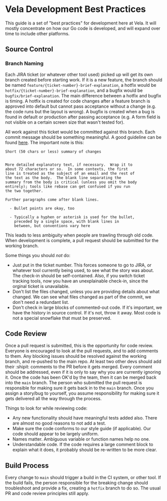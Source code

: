 # Vela Development Best Practices

This guide is a set of "best practices" for development
here at Vela.  It will mostly concentrate on how our Go code is developed, and
will expand over time to include other platforms.

## Source Control

### Branch Naming

Each JIRA ticket (or whatever other tool used) picked up will get its
own branch created before starting work.  If it is a new feature, the branch
should be named `feature/{ticket-number}-brief-explanation`, a hotfix would be
`hotfix/{ticket-number}-brief-explanation`, and a bugfix would be
`bugfix/brief-explanation`. The main difference between a hotfix and bugfix is timing.
A hotfix is created for code changes after a feature branch is approved into default
but cannot pass acceptance without a change (e.g. the code runs but the layout is wrong).
A bugfix is created when a bug is found in default or production after passing acceptance
(e.g. A form field is not visible on a certain screen size that wasn't tested for).

All work against this ticket would be committed against this branch.  Each commit
message should be something meaningful.  A good guideline can be found [here](http://git-scm.com/book/ch5-2.html).
The important note is this:

```
Short (50 chars or less) summary of changes


More detailed explanatory text, if necessary.  Wrap it to
about 72 characters or so.  In some contexts, the first
line is treated as the subject of an email and the rest of
the text as the body.  The blank line separating the
summary from the body is critical (unless you omit the body
entirely); tools like rebase can get confused if you run
the two together.

Further paragraphs come after blank lines.

  - Bullet points are okay, too

  - Typically a hyphen or asterisk is used for the bullet,
    preceded by a single space, with blank lines in
    between, but conventions vary here
```

This leads to less ambiguity when people are trawling through old code.  When
development is complete, a pull request should be submitted for the working branch.

Some things you should *not* do:

* Just put in the ticket number.  This forces someone to go to JIRA, or whatever
  tool currently being used, to see what the story was about.  The check-in should
  be self-contained.  Also, if you switch ticket tracking tools, now you have an
  unexplainable check-in, since the orginal ticket is unavailable.
* Don't list the files changed, unless you are providing details about what changed.
  We can see what files changed as part of the commit, we don't need a redundant
  list.
* Don't check in large blocks of commented-out code.  If it's important, we have
  the history in source control.  If it's not, throw it away.  Most code is not
  a special snowflake that must be preserved.

## Code Review

Once a pull request is submitted, this is the opportunity for code review.  Everyone
is encouraged to look at the pull requests, and to add comments to them.  Any
blocking issues should be resolved against the working branch, and re-pushed to the
main repo.  At least two other devs should add their :shipit: comments to the PR
before it gets merged.  Every comment should be addressed, even if it is only to say
why you are currently ignoring it.  Once the code has been OK'd by the team, then
it can be merged back into the `main` branch.  The person who submitted the pull
request is responsible for making sure it gets back in to the `main` branch.
Once you assign a story/bug to yourself, you assume responsibility for making sure
it gets delivered all the way through the process.

Things to look for while reviewing code:

* Any new functionality should have meaningful tests added also.  There are almost
  no good reasons to not add a test.
* Make sure the code conforms to our style guide (if applicable).  Our code should
  appear to be largely uniform.
* Names matter.  Ambiguous variable or function names help no one.
* Understandable code.  If the code requires a large comment block to explain what
  it does, it probably should be re-written to be more clear.

## Build Process

Every change to `main` should trigger a build in the CI system, or other tool.  If the
build fails, the person responsible for the breaking change should troubleshoot and
provide a fix, creating a `hotfix` branch to do so.  The usual PR and code review
principles still apply.

